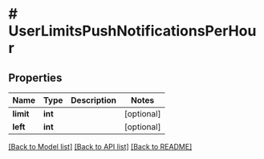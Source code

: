 # # UserLimitsPushNotificationsPerHour

## Properties

Name | Type | Description | Notes
------------ | ------------- | ------------- | -------------
**limit** | **int** |  | [optional]
**left** | **int** |  | [optional]

[[Back to Model list]](../../README.md#models) [[Back to API list]](../../README.md#endpoints) [[Back to README]](../../README.md)
